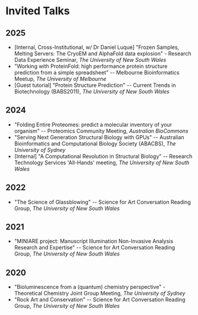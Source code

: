 # Invited Talks

## 2025
- [Internal, Cross-Institutional, w/ Dr Daniel Luque] "Frozen Samples, Melting Servers: The CryoEM and AlphaFold data explosion" - Research Data Experience Seminar, *The University of New South Wales*
- "Working with ProteinFold: high performance protein structure prediction from a simple spreadsheet" -- Melbourne Bioinformatics Meetup, *The University of Melbourne*
- [Guest tutorial] "Protein Structure Prediction" -- Current Trends in Biotechnology (BABS2011), *The University of New South Wales* 

## 2024
- "Folding Entire Proteomes: predict a molecular inventory of your organism" -- Proteomics Community Meeting, *Australian BioCommons*
- "Serving Next Generation Structural Biology with GPUs" -- Australian Bioinformatics and Computational Biology Society (ABACBS), *The University of Sydney*
- [Internal] "A Computational Revolution in Structural Biology" -- Research Technology Services 'All-Hands' meeting, *The University of New South Wales*

## 2022

- "The Science of Glassblowing" -- Science for Art Conversation Reading Group, *The University of New South Wales*

## 2021

- "MINIARE project: Manuscript Illumination Non-Invasive Analysis Research and Expertise" -- Science for Art Conversation Reading Group, *The University of New South Wales*

## 2020

- "Bioluminescence from a (quantum) chemistry perspective" - Theoretical Chemistry Joint Group Meeting, *The University of Sydney*
- "Rock Art and Conservation" -- Science for Art Conversation Reading Group, *The University of New South Wales* 
